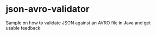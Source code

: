 # json-avro-validator
Sample on how to validate JSON against an AVRO file in Java and get usable feedback
